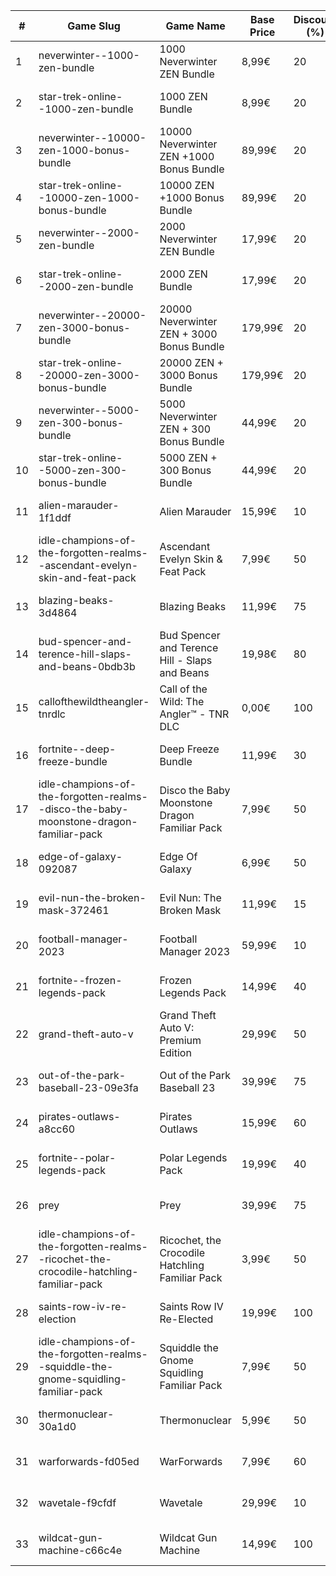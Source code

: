 |#|Game Slug|Game Name|Base Price|Discount (%)|Starts|Ends|
|---|---|---|---|---|---|---|
|1|neverwinter--1000-zen-bundle|1000 Neverwinter ZEN Bundle|8,99€|20|2022-12-21 16h|2023-01-06 16h|
|2|star-trek-online--1000-zen-bundle|1000 ZEN Bundle|8,99€|20|2022-12-21 16h|2023-01-02 16h|
|3|neverwinter--10000-zen-1000-bonus-bundle|10000 Neverwinter ZEN +1000 Bonus Bundle|89,99€|20|2022-12-21 16h|2023-01-06 16h|
|4|star-trek-online--10000-zen-1000-bonus-bundle|10000 ZEN +1000 Bonus Bundle|89,99€|20|2022-12-21 16h|2023-01-02 16h|
|5|neverwinter--2000-zen-bundle|2000 Neverwinter ZEN Bundle|17,99€|20|2022-12-21 16h|2023-01-06 16h|
|6|star-trek-online--2000-zen-bundle|2000 ZEN Bundle|17,99€|20|2022-12-21 16h|2023-01-02 16h|
|7|neverwinter--20000-zen-3000-bonus-bundle|20000 Neverwinter ZEN + 3000 Bonus Bundle|179,99€|20|2022-12-21 16h|2023-01-06 16h|
|8|star-trek-online--20000-zen-3000-bonus-bundle|20000 ZEN + 3000 Bonus Bundle|179,99€|20|2022-12-21 16h|2023-01-02 16h|
|9|neverwinter--5000-zen-300-bonus-bundle|5000 Neverwinter ZEN + 300 Bonus Bundle|44,99€|20|2022-12-21 16h|2023-01-06 16h|
|10|star-trek-online--5000-zen-300-bonus-bundle|5000 ZEN + 300 Bonus Bundle|44,99€|20|2022-12-21 16h|2023-01-02 16h|
|11|alien-marauder-1f1ddf|Alien Marauder|15,99€|10|2022-12-15 14h|2022-12-22 14h|
|12|idle-champions-of-the-forgotten-realms--ascendant-evelyn-skin-and-feat-pack|Ascendant Evelyn Skin & Feat Pack|7,99€|50|2023-01-13 20h|2023-01-20 20h|
|13|blazing-beaks-3d4864|Blazing Beaks|11,99€|75|2022-12-15 15h|2023-01-02 15h|
|14|bud-spencer-and-terence-hill-slaps-and-beans-0bdb3b|Bud Spencer and Terence Hill - Slaps and Beans|19,98€|80|2022-12-16 04h|2023-01-01 04h|
|15|callofthewildtheangler-tnrdlc|Call of the Wild: The Angler™ - TNR DLC|0,00€|100|2022-12-12 10h|2023-01-05 10h|
|16|fortnite--deep-freeze-bundle|Deep Freeze Bundle|11,99€|30|2022-12-21 00h|2023-01-10 00h|
|17|idle-champions-of-the-forgotten-realms--disco-the-baby-moonstone-dragon-familiar-pack|Disco the Baby Moonstone Dragon Familiar Pack|7,99€|50|2023-01-13 20h|2023-01-20 20h|
|18|edge-of-galaxy-092087|Edge Of Galaxy|6,99€|50|2023-01-10 05h|2023-01-17 05h|
|19|evil-nun-the-broken-mask-372461|Evil Nun: The Broken Mask|11,99€|15|2022-12-09 18h|2022-12-16 18h|
|20|football-manager-2023|Football Manager 2023|59,99€|10|2022-12-22 15h|2022-12-27 15h|
|21|fortnite--frozen-legends-pack|Frozen Legends Pack|14,99€|40|2022-12-21 00h|2023-01-10 00h|
|22|grand-theft-auto-v|Grand Theft Auto V: Premium Edition|29,99€|50|2022-12-14 16h|2023-01-05 16h|
|23|out-of-the-park-baseball-23-09e3fa|Out of the Park Baseball 23|39,99€|75|2022-12-22 18h|2023-01-05 13h|
|24|pirates-outlaws-a8cc60|Pirates Outlaws|15,99€|60|2022-12-12 05h|2022-12-18 05h|
|25|fortnite--polar-legends-pack|Polar Legends Pack|19,99€|40|2022-12-21 00h|2023-01-10 00h|
|26|prey|Prey|39,99€|75|2023-01-24 16h|2023-01-31 16h|
|27|idle-champions-of-the-forgotten-realms--ricochet-the-crocodile-hatchling-familiar-pack|Ricochet, the Crocodile Hatchling Familiar Pack|3,99€|50|2023-01-13 20h|2023-01-20 20h|
|28|saints-row-iv-re-election|Saints Row IV Re-Elected|19,99€|100|2022-12-08 16h|2022-12-15 16h|
|29|idle-champions-of-the-forgotten-realms--squiddle-the-gnome-squidling-familiar-pack|Squiddle the Gnome Squidling Familiar Pack|7,99€|50|2023-01-13 20h|2023-01-20 20h|
|30|thermonuclear-30a1d0|Thermonuclear|5,99€|50|2023-01-17 18h|2023-01-24 18h|
|31|warforwards-fd05ed|WarForwards|7,99€|60|2023-01-24 05h|2023-01-31 05h|
|32|wavetale-f9cfdf|Wavetale|29,99€|10|2022-12-12 16h|2022-12-19 16h|
|33|wildcat-gun-machine-c66c4e|Wildcat Gun Machine|14,99€|100|2022-12-08 16h|2022-12-15 16h|
